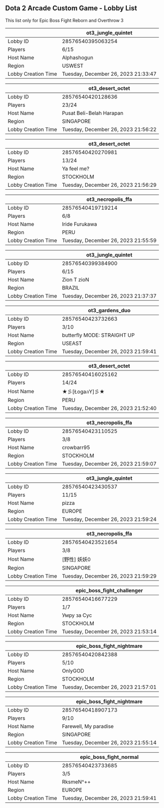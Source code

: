 ## Dota 2 Arcade Custom Game - Lobby List

This list only for Epic Boss Fight Reborn and Overthrow 3

|  | ot3_jungle_quintet |
| ------ | ------ |
| Lobby ID | 28576540395063254 |
| Players | 6/15 |
| Host Name | Alphashogun |
| Region | USWEST |
| Lobby Creation Time | Tuesday, December 26, 2023 21:33:47 |


|  | ot3_desert_octet |
| ------ | ------ |
| Lobby ID | 28576540420128636 |
| Players | 23/24 |
| Host Name | Pusat Beli-Belah Harapan |
| Region | SINGAPORE |
| Lobby Creation Time | Tuesday, December 26, 2023 21:56:22 |


|  | ot3_desert_octet |
| ------ | ------ |
| Lobby ID | 28576540420270981 |
| Players | 13/24 |
| Host Name | Ya feel me? |
| Region | STOCKHOLM |
| Lobby Creation Time | Tuesday, December 26, 2023 21:56:29 |


|  | ot3_necropolis_ffa |
| ------ | ------ |
| Lobby ID | 28576540419719214 |
| Players | 6/8 |
| Host Name | Iride Furukawa |
| Region | PERU |
| Lobby Creation Time | Tuesday, December 26, 2023 21:55:59 |


|  | ot3_jungle_quintet |
| ------ | ------ |
| Lobby ID | 28576540399384900 |
| Players | 6/15 |
| Host Name | Zion T zioN |
| Region | BRAZIL |
| Lobby Creation Time | Tuesday, December 26, 2023 21:37:37 |


|  | ot3_gardens_duo |
| ------ | ------ |
| Lobby ID | 28576540423732663 |
| Players | 3/10 |
| Host Name | butterfly MODE: STRAIGHT UP |
| Region | USEAST |
| Lobby Creation Time | Tuesday, December 26, 2023 21:59:41 |


|  | ot3_desert_octet |
| ------ | ------ |
| Lobby ID | 28576540416025162 |
| Players | 14/24 |
| Host Name | ★彡[ŁogaภY]彡★ |
| Region | PERU |
| Lobby Creation Time | Tuesday, December 26, 2023 21:52:40 |


|  | ot3_necropolis_ffa |
| ------ | ------ |
| Lobby ID | 28576540423110525 |
| Players | 3/8 |
| Host Name | crowbarr95 |
| Region | STOCKHOLM |
| Lobby Creation Time | Tuesday, December 26, 2023 21:59:07 |


|  | ot3_jungle_quintet |
| ------ | ------ |
| Lobby ID | 28576540423430537 |
| Players | 11/15 |
| Host Name | pizza |
| Region | EUROPE |
| Lobby Creation Time | Tuesday, December 26, 2023 21:59:24 |


|  | ot3_necropolis_ffa |
| ------ | ------ |
| Lobby ID | 28576540423521654 |
| Players | 3/8 |
| Host Name | [野性] 妖妖0 |
| Region | SINGAPORE |
| Lobby Creation Time | Tuesday, December 26, 2023 21:59:29 |


|  | epic_boss_fight_challenger |
| ------ | ------ |
| Lobby ID | 28576540416677229 |
| Players | 1/7 |
| Host Name | Умру за Сус |
| Region | STOCKHOLM |
| Lobby Creation Time | Tuesday, December 26, 2023 21:53:14 |


|  | epic_boss_fight_nightmare |
| ------ | ------ |
| Lobby ID | 28576540420842388 |
| Players | 5/10 |
| Host Name | OnlyGOD |
| Region | STOCKHOLM |
| Lobby Creation Time | Tuesday, December 26, 2023 21:57:01 |


|  | epic_boss_fight_nightmare |
| ------ | ------ |
| Lobby ID | 28576540418907173 |
| Players | 9/10 |
| Host Name | Farewell, My paradise |
| Region | SINGAPORE |
| Lobby Creation Time | Tuesday, December 26, 2023 21:55:14 |


|  | epic_boss_fight_normal |
| ------ | ------ |
| Lobby ID | 28576540423733685 |
| Players | 3/5 |
| Host Name | RksmeN^++ |
| Region | EUROPE |
| Lobby Creation Time | Tuesday, December 26, 2023 21:59:41 |


